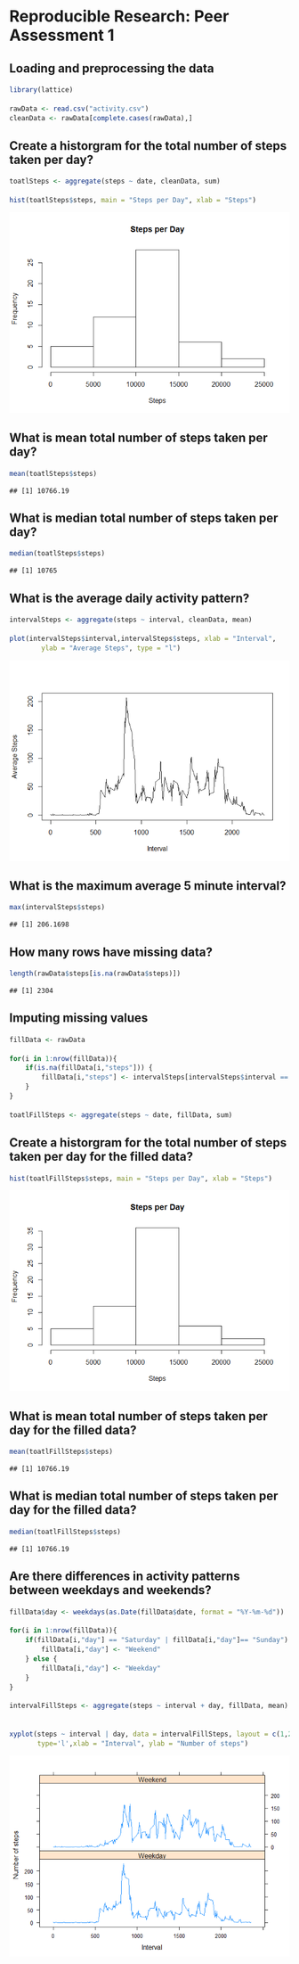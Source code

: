 # Reproducible Research: Peer Assessment 1

## Loading and preprocessing the data


```r
library(lattice)

rawData <- read.csv("activity.csv")
cleanData <- rawData[complete.cases(rawData),]
```

## Create a historgram for the total number of steps taken per day?


```r
toatlSteps <- aggregate(steps ~ date, cleanData, sum)

hist(toatlSteps$steps, main = "Steps per Day", xlab = "Steps")
```

![](PA1_template_files/figure-html/unnamed-chunk-2-1.png) 

## What is mean total number of steps taken per day?


```r
mean(toatlSteps$steps)
```

```
## [1] 10766.19
```

## What is median total number of steps taken per day?


```r
median(toatlSteps$steps)
```

```
## [1] 10765
```

## What is the average daily activity pattern?


```r
intervalSteps <- aggregate(steps ~ interval, cleanData, mean)

plot(intervalSteps$interval,intervalSteps$steps, xlab = "Interval", 
        ylab = "Average Steps", type = "l")
```

![](PA1_template_files/figure-html/unnamed-chunk-5-1.png) 

## What is the maximum average 5 minute interval?


```r
max(intervalSteps$steps)
```

```
## [1] 206.1698
```

## How many rows have missing data?


```r
length(rawData$steps[is.na(rawData$steps)])
```

```
## [1] 2304
```

## Imputing missing values


```r
fillData <- rawData

for(i in 1:nrow(fillData)){
    if(is.na(fillData[i,"steps"])) {        
        fillData[i,"steps"] <- intervalSteps[intervalSteps$interval == fillData[i,"interval"],"steps"]
    }
}

toatlFillSteps <- aggregate(steps ~ date, fillData, sum)
```

## Create a  historgram for the total number of steps taken per day for the filled data?


```r
hist(toatlFillSteps$steps, main = "Steps per Day", xlab = "Steps")
```

![](PA1_template_files/figure-html/unnamed-chunk-9-1.png) 

## What is mean total number of steps taken per day for the filled data?


```r
mean(toatlFillSteps$steps)
```

```
## [1] 10766.19
```

## What is median total number of steps taken per day for the filled data?


```r
median(toatlFillSteps$steps)
```

```
## [1] 10766.19
```

## Are there differences in activity patterns between weekdays and weekends?


```r
fillData$day <- weekdays(as.Date(fillData$date, format = "%Y-%m-%d"))

for(i in 1:nrow(fillData)){
    if(fillData[i,"day"] == "Saturday" | fillData[i,"day"]== "Sunday") {        
        fillData[i,"day"] <- "Weekend"
    } else {
        fillData[i,"day"] <- "Weekday"
    }
}

intervalFillSteps <- aggregate(steps ~ interval + day, fillData, mean)


xyplot(steps ~ interval | day, data = intervalFillSteps, layout = c(1,2),
       type='l',xlab = "Interval", ylab = "Number of steps")
```

![](PA1_template_files/figure-html/unnamed-chunk-12-1.png) 
